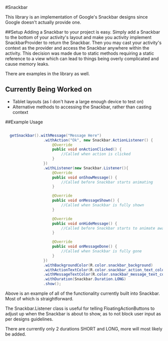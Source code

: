 #Snackbar

This library is an implementation of Google's Snackbar designs since Google doesn't actually provide one.

##Setup
Adding a Snackbar to your project is easy. Simply add a Snackbar to the bottom of your activity's layout and make you activity implement SnackbarProvider to return the Snackbar. Then you may cast your activity's context as the provider and access the Snackbar anywhere within the activity. This decision was made due to static methods requiring a static reference to a view which can lead to things being overly complicated and cause memory leaks.

There are examples in the library as well.

## Currently Being Worked on
- Tablet layouts (as I don't have a large enough device to test on)
- Alternative methods to accessing the Snackbar, rather than casting context

##Example Usage
``` java

  getSnackbar().withMessage("Message Here")
                 .withAction("Ok", new Snackbar.ActionListener() {
                     @Override
                     public void onActionClicked() {
                         //Called when action is clicked
                     }
                 })
                 .withListener(new Snackbar.Listener(){
                     @Override
                     public void onShowMessage() {
                         //Called before Snackbar starts animating
                     }

                     @Override
                     public void onMessageShown() {
                         //Called when Snackbar is fully shown
                     }

                     @Override
                     public void onHideMessage() {
                         //Called before Snackbar starts to animate away
                     }

                     @Override
                     public void onMessageDone() {
                         //Called when Snackbar is fully gone
                     }
                 })
                 .withBackgroundColor(R.color.snackbar_background)
                 .withActionTextColor(R.color.snackbar_action_text_color)
                 .withMessageTextColor(R.color.snackbar_message_text_color)
                 .withDuration(Snackbar.Duration.LONG)
                 .show();

```

Above is an example of all of the functionality currently built into Snackbar. Most of which is straightforward.

The Snackbar.Listener class is useful for telling FloatingActionButtons to adjust up when the Snackbar is about to show, as to not block user input as per designs guidelines.

There are currently only 2 durations SHORT and LONG, more will most likely be added.
